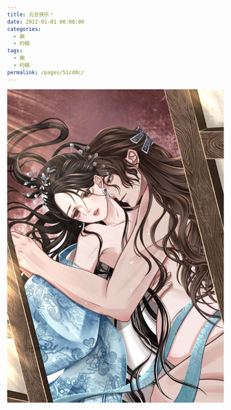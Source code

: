 ```yaml
---
title: 元旦快乐！
date: 2022-01-01 00:00:00
categories: 
  - 画
  - 约稿
tags: 
  - 画
  - 约稿
permalink: /pages/51cd0c/
---
```


![13](/img/bingzhenqishui/13.jpg)

<!-- more -->
